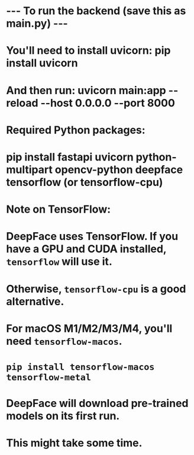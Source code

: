 # --- To run the backend (save this as main.py) ---
# You'll need to install uvicorn: pip install uvicorn
# And then run: uvicorn main:app --reload --host 0.0.0.0 --port 8000
#
# Required Python packages:
# pip install fastapi uvicorn python-multipart opencv-python deepface tensorflow (or tensorflow-cpu)
#
# Note on TensorFlow:
# DeepFace uses TensorFlow. If you have a GPU and CUDA installed, `tensorflow` will use it.
# Otherwise, `tensorflow-cpu` is a good alternative.
# For macOS M1/M2/M3/M4, you'll need `tensorflow-macos`.
# `pip install tensorflow-macos tensorflow-metal`
#
# DeepFace will download pre-trained models on its first run.
# This might take some time.